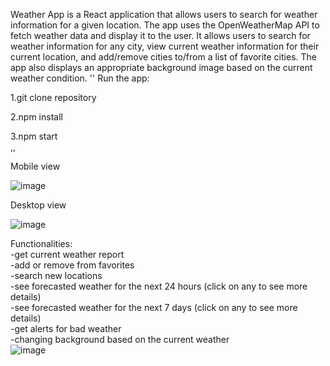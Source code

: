 Weather App is a React application that allows users to search for weather information for a given location. The app uses the OpenWeatherMap API to fetch weather data and display it to the user. It allows users to search for weather information for any city, view current weather information for their current location, and add/remove cities to/from a list of favorite cities. The app also displays an appropriate background image based on the current weather condition.
'' 
Run the app:

1.git clone repository<br>

2.npm install<br>

3.npm start<br>
,, 

Mobile view

![image](https://user-images.githubusercontent.com/86247584/230993314-403572af-e9b3-415a-a7dc-eae062f21f55.png)

Desktop view

![image](https://user-images.githubusercontent.com/86247584/230993758-928293f2-124c-4b51-87ff-d0803c748cbe.png)

Functionalities:<br>
-get current weather report <br>
-add or remove from favorites<br>
-search new locations <br>
-see forecasted weather for the next 24 hours (click on any to see more details)<br>
-see forecasted weather for the next 7 days (click on any to see more details)<br>
-get alerts for bad weather <br>
-changing background based on the current weather<br>
![image](https://user-images.githubusercontent.com/86247584/230996921-a309417b-c5b9-4945-af3e-1eb42172114f.png)





